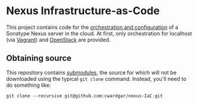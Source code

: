 # Nexus Infrastructure-as-Code

This project contains code for the
[orchestration and configuration](https://blog.gruntwork.io/why-we-use-terraform-and-not-chef-puppet-ansible-saltstack-or-cloudformation-7989dad2865c#3f44)
of a Sonatype Nexus server in the cloud. At first, only orchestration for localhost
(via [Vagrant](https://www.vagrantup.com/)) and [OpenStack](https://www.openstack.org/) are provided.

## Obtaining source

This repository contains [submodules](https://git-scm.com/book/en/v2/Git-Tools-Submodules), the source for which will
not be downloaded using the typical `git clone` command. Instead, you'll need to do something like:
```
git clone --recursive git@github.com:cwardgar/nexus-IaC.git
```
